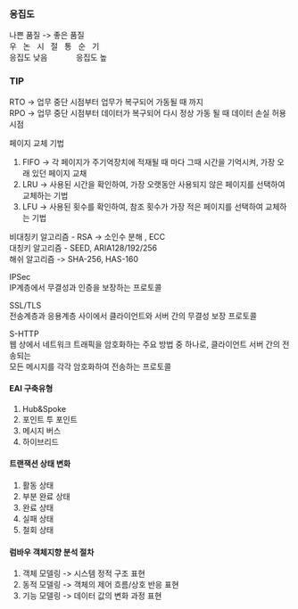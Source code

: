 ### 응집도
나쁜 품질 ->        좋은 품질<br>
우&nbsp;&nbsp;   논&nbsp;&nbsp;   시&nbsp;&nbsp;   절&nbsp;&nbsp;   통&nbsp;&nbsp;   순&nbsp;&nbsp;   기<br>
응집도 낮음 &nbsp; &nbsp; &nbsp; &nbsp; &nbsp; &nbsp; 응집도 높

### TIP
RTO -> 업무 중단 시점부터 업무가 복구되어 가동될 때 까지<br>
RPO -> 업무 중단 시점부터 데이터가 복구되어 다시 정상 가동 될 때 데이터 손실 허용 시점<br>


페이지 교체 기법
1) FIFO -> 각 페이지가 주기억장치에 적재될 때 마다 그때 시간을 기억시켜, 가장 오래 있던 페이지 교채
2) LRU -> 사용된 시간을 확인하여, 가장 오랫동안 사용되지 않은 페이지를 선택하여 교체하는 기법
3) LFU -> 사용된 횟수를 확인하여, 참조 횟수가 가장 적은 페이지를 선택하여 교체하는 기법

비대칭키 알고리즘 - RSA -> 소인수 분해 , ECC <br>
대칭키 알고리즘 - SEED, ARIA128/192/256 <br>
해쉬 알고리즘 -> SHA-256, HAS-160


IPSec<br>
IP계층에서 무결성과 인증을 보장하는 프로토콜

SSL/TLS<br>
전송계층과 응용계층 사이에서 클라이언트와 서버 간의 무결성 보장 프로토콜

S-HTTP<br>
웹 상에서 네트워크 트래픽을 암호화하는 주요 방법 중 하나로, 클라이언트 서버 간의 전송되는 <br>
모든 메시지를 각각 암호화하여 전송하는 프로토콜


#### EAI 구축유형
1) Hub&Spoke
2) 포인트 투 포인트
3) 메시지 버스
4) 하이브리드

#### 트랜잭션 상태 변화
1) 활동 상태
2) 부분 완료 상태
3) 완료 상태
4) 실패 상태
5) 철회 상태

#### 럼바우 객체지향 분석 절차
1) 객체 모델링 -> 시스템 정적 구조 표현
2) 동적 모델링 -> 객체의 제어 흐름/상호 반응 표현
3) 기능 모델링 -> 데이터 값의 변화 과정 표현
